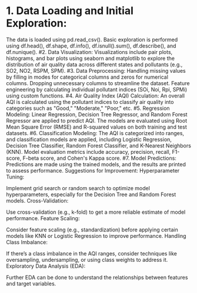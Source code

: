 # 1. Data Loading and Initial Exploration:
The data is loaded using pd.read_csv().
Basic exploration is performed using df.head(), df.shape, df.info(), df.isnull().sum(), df.describe(), and df.nunique().
#2. Data Visualization:
Visualizations include pair plots, histograms, and bar plots using seaborn and matplotlib to explore the distribution of air quality data across different states and pollutants (e.g., SO2, NO2, RSPM, SPM).
#3. Data Preprocessing:
Handling missing values by filling in modes for categorical columns and zeros for numerical columns.
Dropping unnecessary columns to streamline the dataset.
Feature engineering by calculating individual pollutant indices (SOi, Noi, Rpi, SPMi) using custom functions.
#4. Air Quality Index (AQI) Calculation:
An overall AQI is calculated using the pollutant indices to classify air quality into categories such as "Good," "Moderate," "Poor," etc.
#5. Regression Modeling:
Linear Regression, Decision Tree Regressor, and Random Forest Regressor are applied to predict AQI.
The models are evaluated using Root Mean Square Error (RMSE) and R-squared values on both training and test datasets.
#6. Classification Modeling:
The AQI is categorized into ranges, and classification models are applied, including Logistic Regression, Decision Tree Classifier, Random Forest Classifier, and K-Nearest Neighbors (KNN).
Model evaluation metrics include accuracy, precision, recall, F1-score, F-beta score, and Cohen's Kappa score.
#7. Model Predictions:
Predictions are made using the trained models, and the results are printed to assess performance.
Suggestions for Improvement:
Hyperparameter Tuning:

Implement grid search or random search to optimize model hyperparameters, especially for the Decision Tree and Random Forest models.
Cross-Validation:

Use cross-validation (e.g., k-fold) to get a more reliable estimate of model performance.
Feature Scaling:

Consider feature scaling (e.g., standardization) before applying certain models like KNN or Logistic Regression to improve performance.
Handling Class Imbalance:

If there’s a class imbalance in the AQI ranges, consider techniques like oversampling, undersampling, or using class weights to address it.
Exploratory Data Analysis (EDA):

Further EDA can be done to understand the relationships between features and target variables.
